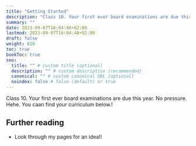 ```yaml
---
title: "Getting Started"
description: "Class 10. Your first ever board examinations are due this year. No pressure. Hehe"
summary: ""
date: 2023-09-07T16:04:48+02:00
lastmod: 2023-09-07T16:04:48+02:00
draft: false
weight: 810
toc: true
bookToc: true
seo:
  title: "" # custom title (optional)
  description: "" # custom description (recommended)
  canonical: "" # custom canonical URL (optional)
  noindex: false # false (default) or true
---
```


Class 10. Your first ever board examinations are due this year. No pressure. Hehe. You caan find your curriculum below.!


## Further reading

- Look through my pages for an idea!!
